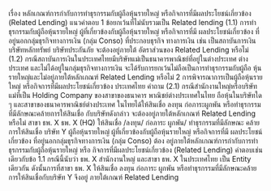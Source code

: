 เรื่อง หลักเกณฑ์การกํากับการทำธุรกรรมกับผู้ถือหุ้นรายใหญ่ หรือกิจการที่มีผลประโยชน์เกี่ยวข้อง (Related Lending)
แนวคำตอบ
1 ข้อยกเว้นที่ไม่นับรวมเป็น Related lending
(1.1) การทำธุรกรรมกับผู้ถือหุ้นรายใหญ่ ผู้ที่เกี่ยวข้องกับผู้ถือหุ้นรายใหญ่ หรือกิจการที่มี
ผลประโยชน์เกี่ยวข้อง ที่อยู่นอกกลุ่มธุรกิจทางการเงิน (กลุ่ม Conso) ที่ประกอบธุรกิจ
ทางการเงิน เช่น เป็นสถาบันการเงิน บริษัทหลักทรัพย์ บริษัทประกันภัย จะต้องอยู่ภายใต้
อัตราส่วนของ Related Lending หรือไม่
(1.2) กรณีสถาบันการเงินในประเทศไทยมีบริษัทแม่เป็นธนาคารพาณิชย์ที่อยู่ในต่างประเทศ
ต่างประเทศ
และไม่ได้อยู่ในกลุ่มธุรกิจทางการเงิน จะได้รับการยกเว้นไม่ถือเป็นการทําธุรกรรมกับผู้ถือ
หุ้นรายใหญ่และไม่อยู่ภายใต้หลักเกณฑ์ Related Lending หรือไม่
2 การพิจารณาการเป็นผู้ถือหุ้นรายใหญ่ หรือกิจการที่มีผลประโยชน์เกี่ยวข้อง
ประเทศไทย
คำถาม
(2.1) กรณีสำนักงานใหญ่หรือบริษัทแม่ที่เป็น Holding Company ของสาขาของธนาคาร
พาณิชย์ต่างประเทศในไทย ถือหุ้นในบริษัทใด ๆ และสาขาของธนาคารพาณิชย์ต่างประเทศ
ในไทยได้ให้สินเชื่อ ลงทุน ก่อภาระผูกพัน หรือทำธุรกรรมที่มีลักษณะคล้ายการให้สินเชื่อ
กับบริษัทดังกล่าว จะต้องอยู่ภายใต้หลักเกณฑ์ Related Lending หรือไม่
สาขา
ธพ. X
ธพ. X
(HQ)
ให้สินเชื่อ /ลงทุน/ ก่อภาระ
ผูกพัน/ ทำธุรกรรมที่มีลักษณะ
คล้ายการให้สินเชื่อ
บริษัท
Y
ผู้ถือหุ้นรายใหญ่ ผู้ที่เกี่ยวข้องกับผู้ถือหุ้นรายใหญ่ หรือกิจการที่มี
ผลประโยชน์เกี่ยวข้อง ที่อยู่นอกกลุ่มธุรกิจทางการเงิน (กลุ่ม Conso) ต้อง
อยู่ภายใต้หลักเกณฑ์การกำกับการทำธุรกรรมกับผู้ถือหุ้นรายใหญ่ หรือ
กิจการที่มีผลประโยชน์เกี่ยวข้อง (Related Lending)
คำตอบเช่นเดียวกับข้อ 1.1
กรณีนี้นับว่า ธพ. X สำนักงานใหญ่ และสาขา ธพ. X ในประเทศไทย เป็น
Entity เดียวกัน ดังนั้นการที่สาขา ธพ. X ให้สินเชื่อ ลงทุน ก่อภาระ
ผูกพัน หรือทำธุรกรรมที่มีลักษณะคล้ายการให้สินเชื่อกับบริษัท Y จึงอยู่
ภายใต้เกณฑ์ Related Lending
